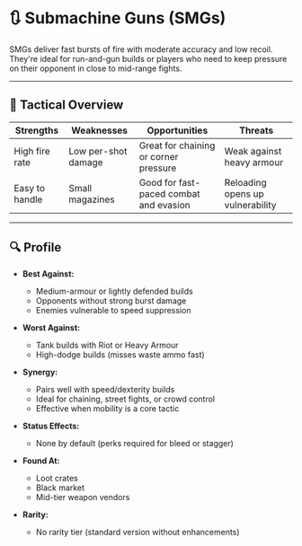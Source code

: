 ﻿# 🔃 Submachine Guns (SMGs)

SMGs deliver fast bursts of fire with moderate accuracy and low recoil. They're ideal for run-and-gun builds or players who need to keep pressure on their opponent in close to mid-range fights.

---

## 🧠 Tactical Overview

| Strengths              | Weaknesses              | Opportunities                         | Threats                            |
|------------------------|--------------------------|----------------------------------------|------------------------------------|
| High fire rate         | Low per-shot damage       | Great for chaining or corner pressure  | Weak against heavy armour          |
| Easy to handle         | Small magazines           | Good for fast-paced combat and evasion| Reloading opens up vulnerability   |

---

## 🔍 Profile

- **Best Against:**
  - Medium-armour or lightly defended builds
  - Opponents without strong burst damage
  - Enemies vulnerable to speed suppression

- **Worst Against:**
  - Tank builds with Riot or Heavy Armour
  - High-dodge builds (misses waste ammo fast)

- **Synergy:**
  - Pairs well with speed/dexterity builds
  - Ideal for chaining, street fights, or crowd control
  - Effective when mobility is a core tactic

- **Status Effects:**
  - None by default (perks required for bleed or stagger)

- **Found At:**
  - Loot crates
  - Black market
  - Mid-tier weapon vendors

- **Rarity:**
  - No rarity tier (standard version without enhancements)
